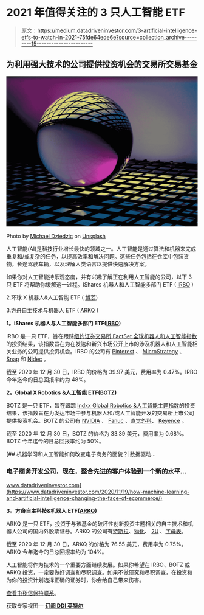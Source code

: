 # 2021 年值得关注的 3 只人工智能 ETF

> 原文：<https://medium.datadriveninvestor.com/3-artificial-intelligence-etfs-to-watch-in-2021-75fde64ede6e?source=collection_archive---------15----------------------->

## 为利用强大技术的公司提供投资机会的交易所交易基金

![](img/938295443932478b75c2a19d0136f933.png)

Photo by [Michael Dziedzic](https://unsplash.com/@lazycreekimages?utm_source=medium&utm_medium=referral) on [Unsplash](https://unsplash.com?utm_source=medium&utm_medium=referral)

人工智能(AI)是科技行业增长最快的领域之一。人工智能是通过算法和机器来完成重复和/或复杂的任务，以提高效率和解决问题。这些任务包括在仓库中包装货物，长途驾驶车辆，以及理解人类语言以提供快速解决方案。

如果你对人工智能持乐观态度，并有兴趣了解正在利用人工智能的公司，以下 3 只 ETF 将帮助你缓解这一过程。iShares 机器人和人工智能多部门 ETF ( [IRBO](https://finance.yahoo.com/quote/IRBO?p=IRBO&.tsrc=fin-srch) )

2.环球 X 机器人&人工智能 ETF ( [博茨](https://finance.yahoo.com/quote/BOTZ?p=BOTZ&.tsrc=fin-srch))

3.方舟自主技术与机器人 ETF ( [ARKQ](https://finance.yahoo.com/quote/ARKQ?p=ARKQ&.tsrc=fin-srch) )

**1。iShares 机器人与人工智能多部门 ETF(**[**IRBO**](https://finance.yahoo.com/quote/IRBO?p=IRBO&.tsrc=fin-srch)**)**

IRBO 是一只 ETF，旨在跟踪[纽约证券交易所 FactSet 全球机器人和人工智能指数](https://www.theice.com/publicdocs/data/NYSE_FactSet_Global_Robotics_and_Artificial_Intelligence_Index_Methodology.pdf)的投资结果，该指数旨在为在发达和新兴市场公开上市的涉及机器人和人工智能相关业务的公司提供投资机会。IRBO 的公司有 [Pinterest](https://finance.yahoo.com/quote/PINS?p=PINS) 、 [MicroStrategy](https://finance.yahoo.com/quote/MSTR?p=MSTR) 、 [Snap](https://finance.yahoo.com/quote/SNAP?p=SNAP) 和 [Nidec](https://finance.yahoo.com/quote/6594.T?p=6594.T&.tsrc=fin-srch) 。

截至 2020 年 12 月 30 日，IRBO 的价格为 39.97 美元，费用率为 0.47%。IRBO 今年迄今的日总回报率约为 48%。

**2。Global X Robotics &人工智能 ETF(**[**BOTZ**](https://finance.yahoo.com/quote/BOTZ?p=BOTZ&.tsrc=fin-srch)**)**

BOTZ 是一只 ETF，旨在跟踪 [Indxx Global Robotics &人工智能主题指数](https://www.indxx.com/Welcome/new_indices/240)的投资结果，该指数旨在为发达市场中参与机器人和/或人工智能开发的交易所上市公司提供投资机会。BOTZ 的公司有 [NVIDIA](https://finance.yahoo.com/quote/NVDA?p=NVDA) 、 [Fanuc](https://finance.yahoo.com/quote/6954.T?p=6954.T&.tsrc=fin-srch) 、[直觉外科](https://finance.yahoo.com/quote/ISRG?p=ISRG)、 [Keyence](https://finance.yahoo.com/quote/6861.T?p=6861.T&.tsrc=fin-srch) 。

截至 2020 年 12 月 30 日，BOTZ 的价格为 33.39 美元，费用率为 0.68%。BOTZ 今年迄今的日总回报率约为 50%。

[](https://www.datadriveninvestor.com/2020/11/19/how-machine-learning-and-artificial-intelligence-changing-the-face-of-ecommerce/) [## 机器学习和人工智能如何改变电子商务的面貌？|数据驱动…

### 电子商务开发公司，现在，整合先进的客户体验到一个新的水平…

www.datadriveninvestor.com](https://www.datadriveninvestor.com/2020/11/19/how-machine-learning-and-artificial-intelligence-changing-the-face-of-ecommerce/) 

**3。方舟自主科技&机器人 ETF(**[**ARKQ**](https://finance.yahoo.com/quote/ARKQ?p=ARKQ&.tsrc=fin-srch)**)**

ARKQ 是一只 ETF，投资于与该基金的破坏性创新投资主题相关的自主技术和机器人公司的国内外股票证券。ARKQ 的公司有[特斯拉](https://finance.yahoo.com/quote/TSLA?p=TSLA)、[物化](https://finance.yahoo.com/quote/MTLS?p=MTLS)、 [2U](https://finance.yahoo.com/quote/TWOU?p=TWOU) 、[字母表](https://finance.yahoo.com/quote/GOOG?p=GOOG)。

截至 2020 年 12 月 30 日，ARKQ 的价格为 76.55 美元，费用率为 0.75%。ARKQ 今年迄今的日总回报率约为 104%。

人工智能将作为技术的一个重要方面继续发展。如果你希望在 IRBO、BOTZ 或 ARKQ 投资，一定要做好调查和尽职调查。如果不做研究和尽职调查，在投资和为你的投资计划选择正确的证券时，你会给自己带来伤害。

[查看屯积信保持联系](https://tunji.substack.com/)。

获取专家视图— [**订阅 DDI 英特尔**](https://datadriveninvestor.com/ddi-intel)
